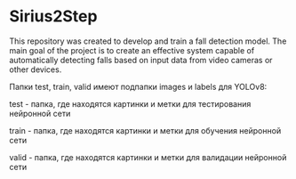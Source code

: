 # Sirius2Step
This repository was created to develop and train a fall detection model. The main goal of the project is to create an effective system capable of automatically detecting falls based on input data from video cameras or other devices.

Папки test, train, valid имеют подпапки images и labels для YOLOv8:

test - папка, где находятся картинки и метки для тестирования нейронной сети

train - папка, где находятся картинки и метки для обучения нейронной сети

valid - папка, где находятся картинки и метки для валидации нейронной сети
